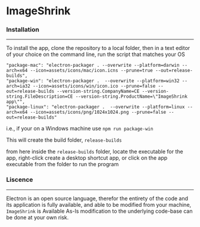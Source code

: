# ImageShrink

### Installation
_____________________________________________
To install the app, clone the repository to a local folder, then in a text editor of your choice
on the command line, run the script that matches your OS

```
"package-mac": "electron-packager . --overwrite --platform=darwin --arch=x64 --icon=assets/icons/mac/icon.icns --prune=true --out=release-builds",
"package-win": "electron-packager .  --overwrite --platform=win32 --arch=ia32 --icon=assets/icons/win/icon.ico --prune=false --out=release-builds --version-string.CompanyName=CE --version-string.FileDescription=CE --version-string.ProductName=\"ImageShrink app\"",
"package-linux": "electron-packager .  --overwrite --platform=linux --arch=x64 --icon=assets/icons/png/1024x1024.png --prune=false --out=release-builds"
```
i.e., if your on a Windows machine use `npm run package-win`

This will create the build folder, `release-builds`

from here inside the `release-builds` folder, locate the executable for the app, right-click
create a desktop shortcut app, or click on the app executable from the folder to run the program

### Liscence
__________
Electron is an open source language, therefor the entirety of the code and its application is fully available,
and able to be modified from your machine, `ImageShrink` is Available As-Is modification to the underlying code-base
can be done at your own risk.
